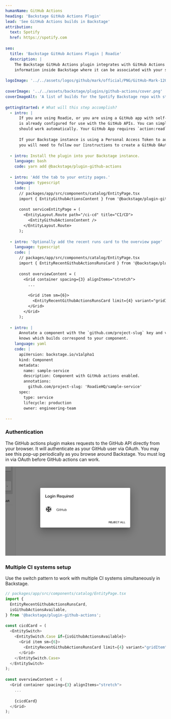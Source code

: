 ```yaml
---
humanName: GitHub Actions
heading: 'Backstage GitHub Actions Plugin'
lead: 'See GitHub Actions builds in Backstage'
attribution:
  text: Spotify
  href: https://spotify.com

seo:
  title: 'Backstage GitHub Actions Plugin | Roadie'
  description: |
    The Backstage GitHub Actions plugin integrates with GitHub Actions to show your build
    information inside Backstage where it can be associated with your services.

logoImage: '../../assets/logos/github/mark/official/PNG/GitHub-Mark-120px-plus.png'

coverImage: '../../assets/backstage/plugins/github-actions/cover.png'
coverImageAlt: 'A list of builds for the Spotify Backstage repo with status and retry buttons.'

gettingStarted: # What will this step accomplish?
  - intro: |
      If you are using Roadie, or you are using a GitHub app with self-hosted Backstage, OAuth
      is already configured for use with the GitHub APIs. You can simply install the plugin and it
      should work automatically. Your GitHub App requires `action:read` permission.

      If your Backstage instance is using a Personal Access Token to authenticate against GitHub,
      you will need to follow our [instructions to create a GitHub OAuth app for Backstage](/blog/github-auth-backstage/).

  - intro: Install the plugin into your Backstage instance.
    language: bash
    code: yarn add @backstage/plugin-github-actions

  - intro: 'Add the tab to your entity pages.'
    language: typescript
    code: |
      // packages/app/src/components/catalog/EntityPage.tsx
      import { EntityGithubActionsContent } from '@backstage/plugin-github-actions';

      const serviceEntityPage = (
        <EntityLayout.Route path="/ci-cd" title="CI/CD">
          <EntityGithubActionsContent />
        </EntityLayout.Route>
      );

  - intro: 'Optionally add the recent runs card to the overview page'
    language: typescript
    code: |
      // packages/app/src/components/catalog/EntityPage.tsx
      import { EntityRecentGithubActionsRunsCard } from '@backstage/plugin-github-actions';

      const overviewContent = (
        <Grid container spacing={3} alignItems="stretch">
          ...

          <Grid item sm={6}>
            <EntityRecentGithubActionsRunsCard limit={4} variant="gridItem" />
          </Grid>
        </Grid>
      );

  - intro: |
      Annotate a component with the `github.com/project-slug` key and value so that Backstage
      knows which builds correspond to your component.
    language: yaml
    code: |
      apiVersion: backstage.io/v1alpha1
      kind: Component
      metadata:
        name: sample-service
        description: Component with GitHub actions enabled.
        annotations:
          github.com/project-slug: 'RoadieHQ/sample-service'
      spec:
        type: service
        lifecycle: production
        owner: engineering-team

---
```


### Authentication

The GitHub actions plugin makes requests to the GitHub API directly from your browser. It
will authenticate as your GitHub user via OAuth. You may see this pop-up periodically
as you browse around Backstage. You must log in via OAuth before GitHub actions can work.

![pop-up asking the user to log in with GitHub](../../assets/backstage/plugins/github-actions/oauth-login.png)

### Multiple CI systems setup

Use the switch pattern to work with multiple CI systems simultaneously in Backstage.

```typescript
// packages/app/src/components/catalog/EntityPage.tsx
import {
  EntityRecentGithubActionsRunsCard,
  isGithubActionsAvailable,
} from '@backstage/plugin-github-actions';

const cicdCard = (
  <EntitySwitch>
    <EntitySwitch.Case if={isGithubActionsAvailable}>
      <Grid item sm={6}>
        <EntityRecentGithubActionsRunsCard limit={4} variant="gridItem" />
      </Grid>
    </EntitySwitch.Case>
  </EntitySwitch>
);

const overviewContent = (
  <Grid container spacing={3} alignItems="stretch">
    ...

    {cicdCard}
  </Grid>
);

```
